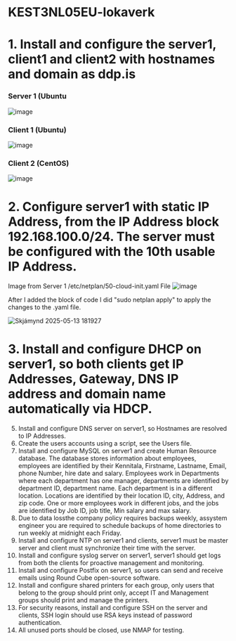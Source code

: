 # KEST3NL05EU-lokaverk
# 1. Install and configure the server1, client1 and client2 with hostnames and domain as ddp.is
### Server 1 (Ubuntu
![image](https://github.com/user-attachments/assets/eb617061-9367-45d9-8463-930e35f2f234)


### Client 1 (Ubuntu)
![image](https://github.com/user-attachments/assets/202e27a3-4424-4745-b38c-3b94f5805aaa)


### Client 2 (CentOS)
![image](https://github.com/user-attachments/assets/0e554994-859f-4d79-a5bd-678238347333)

# 2. Configure server1 with static IP Address, from the IP Address block 192.168.100.0/24. The server must be configured with the 10th usable IP Address.

Image from Server 1 /etc/netplan/50-cloud-init.yaml File
![image](https://github.com/user-attachments/assets/3fb664f4-e77c-48aa-a2f6-463717d5475e)

After I added the block of code I did "sudo netplan apply" to apply the changes to the .yaml file.

![Skjámynd 2025-05-13 181927](https://github.com/user-attachments/assets/d890cbbc-9b96-43fa-9d98-87f0ea540bae)





# 3. Install and configure DHCP on server1, so both clients get IP Addresses, Gateway, DNS IP address and domain name automatically via HDCP.

5. Install and configure DNS server on server1, so Hostnames are resolved to IP Addresses.
6. Create the users accounts using a script, see the Users file.
7. Install and configure MySQL on server1 and create Human Resource database. The database
stores information about employees, employees are identified by their Kennitala, Firstname,
Lastname, Email, phone Number, hire date and salary. Employees work in Departments where
each department has one manager, departments are identified by department ID, department
name. Each department is in a different location. Locations are identified by their location ID, city,
Address, and zip code. One or more employees work in different jobs, and the jobs are identified
by Job ID, job title, Min salary and max salary.
8. Due to data lossthe company policy requires backups weekly, assystem engineer you are required
to schedule backups of home directories to run weekly at midnight each Friday.
9. Install and configure NTP on server1 and clients, server1 must be master server and client
must synchronize their time with the server.
10. Install and configure syslog server on server1, server1 should get logs from both the clients for
proactive management and monitoring.
11. Install and configure Postfix on server1, so users can send and receive emails using Round Cube
open-source software.
12. Install and configure shared printers for each group, only users that belong to the group should
print only, accept IT and Management groups should print and manage the printers.
13. For security reasons, install and configure SSH on the server and clients, SSH login should use RSA
keys instead of password authentication.
14. All unused ports should be closed, use NMAP for testing.
